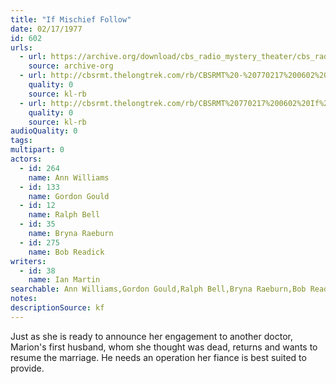 ```yaml
---
title: "If Mischief Follow"
date: 02/17/1977
id: 602
urls: 
  - url: https://archive.org/download/cbs_radio_mystery_theater/cbs_radio_mystery_theater-0601-0650.zip/cbs_radio_mystery_theater-0601-0650%2Fcbsrmt_0602_if_mischief_follow.mp3
    source: archive-org
  - url: http://cbsrmt.thelongtrek.com/rb/CBSRMT%20-%20770217%200602%20If%20Mischief%20Follow_WLNH-FM_rb.mp3
    quality: 0
    source: kl-rb
  - url: http://cbsrmt.thelongtrek.com/rb/CBSRMT%20770217%200602%20If%20Mischief%20Follow_wbbm_rb.mp3
    quality: 0
    source: kl-rb
audioQuality: 0
tags: 
multipart: 0
actors:  
  - id: 264
    name: Ann Williams  
  - id: 133
    name: Gordon Gould  
  - id: 12
    name: Ralph Bell  
  - id: 35
    name: Bryna Raeburn  
  - id: 275
    name: Bob Readick
writers:  
  - id: 38
    name: Ian Martin
searchable: Ann Williams,Gordon Gould,Ralph Bell,Bryna Raeburn,Bob Readick Ian Martin
notes: 
descriptionSource: kf
---
```

Just as she is ready to announce her engagement to another doctor, Marion's first husband, whom she thought was dead, returns and wants to resume the marriage. He needs an operation her fiance is best suited to provide.